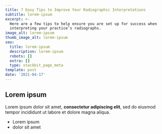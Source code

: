 ```yaml
---
title: 7 Easy Tips to Improve Your Radiographic Interpretations
subtitle: lorem-ipsum
excerpt: >-
  Here are a few tips to help ensure you are set up for success when
  interpreting your practice’s radiographs.
image_alt: lorem-ipsum
thumb_image_alt: lorem-ipsum
seo:
  title: lorem-ipsum
  description: lorem-ipsum
  robots: []
  extra: []
  type: stackbit_page_meta
template: post
date: '2021-04-17'
---
```

## Lorem ipsum

Lorem ipsum dolor sit amet, **consectetur adipiscing elit**, sed do eiusmod tempor incididunt ut labore et dolore magna aliqua.

- Lorem ipsum
- dolor sit amet